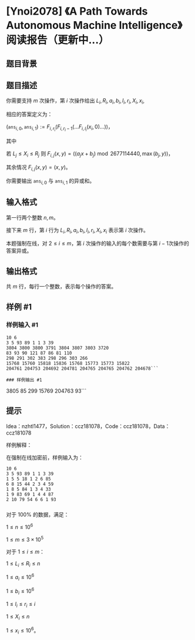 # [Ynoi2078] 《A Path Towards Autonomous Machine Intelligence》阅读报告（更新中...）

## 题目背景



## 题目描述

你需要支持 $m$ 次操作，第 $i$ 次操作给出 $L_i,R_i,a_i,b_i,l_i,r_i,X_i,x_i$,

相应的答案定义为：

$(\texttt{ans}_{i,0},\texttt{ans}_{i,1}):=F_{i,r_i}(F_{i,r_i-1}(\dots F_{i,l_i}(x_i,0)\dots))$，

其中

若 $L_j\le X_i\le R_j$ 则 $F_{i,j}(x,y)=((a_jx+b_j)\bmod 2677114440,\max(b_j,y))$，

其余情况 $F_{i,j}(x,y)=(x,y)$。

你需要输出 $\texttt{ans}_{i,0}$ 与 $\texttt{ans}_{i,1}$ 的异或和。

## 输入格式

第一行两个整数 $n,m$。

接下来 $m$ 行，第 $i$ 行为 $L_i,R_i,a_i,b_i,l_i,r_i,X_i,x_i$ 表示第 $i$ 次操作。

本题强制在线，对 $2\le i\le m$，第 $i$ 次操作的输入的每个数需要与第 $i-1$次操作的答案异或。

## 输出格式

共 $m$ 行，每行一个整数，表示每个操作的答案。

## 样例 #1

### 样例输入 #1
```
10 6
3 5 93 89 1 1 3 39
3804 3800 3800 3791 3804 3807 3803 3720
83 93 90 121 87 86 81 110
298 291 302 383 298 296 303 266
15768 15760 15818 15836 15768 15773 15773 15822
204761 204753 204692 204781 204765 204765 204762 204678```

### 样例输出 #1

```
3805
85
299
15769
204763
93```

## 提示

Idea：nzhtl1477，Solution：ccz181078，Code：ccz181078，Data：ccz181078

样例解释：

在强制在线加密前，样例输入为：

```
10 6
3 5 93 89 1 1 3 39
1 5 5 18 1 2 6 85
6 8 15 44 2 3 4 59
1 8 5 84 1 3 4 33
1 9 83 69 1 4 4 87
2 10 79 54 6 6 1 93
```

### 

对于 $100\%$ 的数据，满足：

$1\le n\le 10^6$

$1\le m\le 3\times 10^5$

对于 $1\le i\le m$：

$1\le L_i\le R_i\le n$

$1\le a_i\le 10^6$

$1\le b_i\le 10^6$

$1\le l_i\le r_i\le i$

$1\le X_i\le n$

$1\le x_i\le 10^6$。
